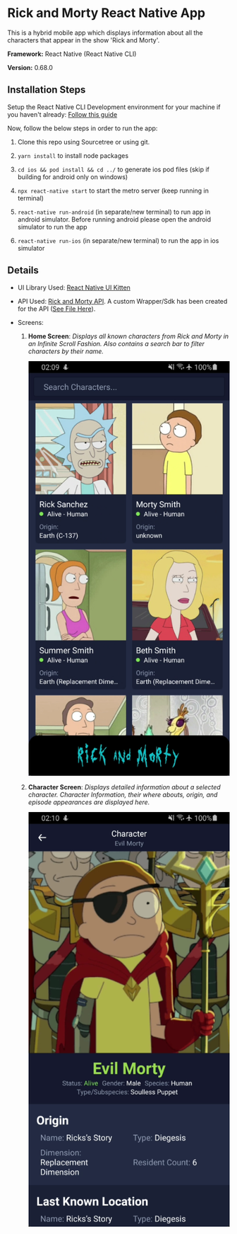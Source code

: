 # Rick and Morty React Native App

This is a hybrid mobile app which displays information about all the characters that appear in the show 'Rick and Morty'.

**Framework:** React Native (React Native CLI)

**Version:** 0.68.0

## Installation Steps

Setup the React Native CLI Development environment for your machine if you haven't already: [Follow this guide](https://reactnative.dev/docs/environment-setup)

Now, follow the below steps in order to run the app:

1. Clone this repo using Sourcetree or using git.

2. `yarn install` to install node packages

3. `cd ios && pod install && cd ../` to generate ios pod files (skip if building for android only on windows)

4. `npx react-native start` to start the metro server (keep running in terminal)

5. `react-native run-android` (in separate/new terminal) to run app in android simulator. Before running android please open the android simulator to run the app

6. `react-native run-ios` (in separate/new terminal) to run the app in ios simulator

## Details

- UI Library Used: [React Native UI Kitten](https://akveo.github.io/react-native-ui-kitten/)

- API Used: [Rick and Morty API](https://rickandmortyapi.com/). A custom Wrapper/Sdk has been created for the API ([See File Here](./app/utils/api/rnmApi.js)).

- Screens:

  1. **Home Screen**: _Displays all known characters from Rick and Morty in an Infinite Scroll Fashion. Also contains a search bar to filter characters by their name._

     ![Home Screen SS](./assets/screenshots/home-screen-1.png)

  2. **Character Screen**: _Displays detailed information about a selected character. Character Information, their where abouts, origin, and episode appearances are displayed here._

     ![Character Screen SS](./assets/screenshots/character-screen-1.png)

